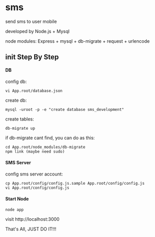 sms
===

send sms to user mobile

developed by Node.js + Mysql

node modules: Express + mysql + db-migrate + request + urlencode
 
## init Step By Step

#### DB

  config db:
  
    vi App.root/database.json

  create db:
  
    mysql -uroot -p -e "create database sms_development"

  create tables:
  
    db-migrate up

  if db-migrate cant find, you can do as this:

    cd App.root/node_modules/db-migrate
    npm link (maybe need sudo)

#### SMS Server

  config sms server account:
  
    cp App.root/config/config.js.sample App.root/config/config.js
    vi App.root/config/config.js

#### Start Node

    node app
  
  visit http://localhost:3000

That's All, JUST DO IT!!!
  

